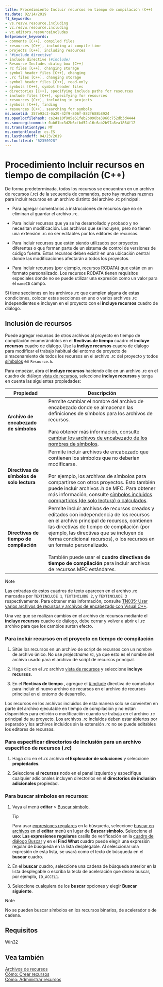 ```yaml
---
title: Procedimiento Incluir recursos en tiempo de compilación (C++)
ms.date: 02/14/2019
f1_keywords:
- vs.resvw.resource.including
- vc.resvw.resource.including
- vc.editors.resourceincludes
helpviewer_keywords:
- comments [C++], compiled files
- resources [C++], including at compile time
- projects [C++], including resources
- '#include directive'
- include directive (#include)
- Resource Includes dialog box [C++]
- rc files [C++], changing storage
- symbol header files [C++], changing
- .rc files [C++], changing storage
- symbol header files [C++], read-only
- symbols [C++], symbol header files
- directories [C++], specifying include paths for resources
- include files [C++], specifying for resources
- resources [C++], including in projects
- symbols [C++], finding
- resources [C++], searching for symbols
ms.assetid: 357e93c2-0a29-42f9-806f-882f688b8924
ms.openlocfilehash: ca24a10f905e61feb2b090ba3966c752db3d4444
ms.sourcegitcommit: 0ab61bc3d2b6cfbd52a16c6ab2b97a8ea1864f12
ms.translationtype: MT
ms.contentlocale: es-ES
ms.lasthandoff: 04/23/2019
ms.locfileid: "62350928"
---
```

# <a name="how-to-include-resources-at-compile-time-c"></a>Procedimiento Incluir recursos en tiempo de compilación (C++)

De forma predeterminada, todos los recursos se encuentran en un archivo de recursos (.rc) de la secuencia de comandos, pero hay muchas razones para incluir recursos en un archivo distinto del archivo .rc principal:

- Para agregar comentarios a instrucciones de recursos que no se eliminan al guardar el archivo .rc.

- Para incluir recursos que ya se ha desarrollado y probado y no necesitan modificación. Los archivos que se incluyen, pero no tienen una extensión .rc no ser editables por los editores de recursos.

- Para incluir recursos que estén siendo utilizados por proyectos diferentes o que forman parte de un sistema de control de versiones de código fuente. Estos recursos deben existir en una ubicación central donde las modificaciones afectarán a todos los proyectos.

- Para incluir recursos (por ejemplo, recursos RCDATA) que están en un formato personalizado. Los recursos RCDATA tienen requisitos especiales donde no se puede utilizar una expresión como un valor para el `nameID` campo.

Si tiene secciones en los archivos .rc que cumplen alguna de estas condiciones, colocar estas secciones en uno o varios archivos .rc independientes e incluyen en el proyecto con el **incluye recursos** cuadro de diálogo.

## <a name="resource-includes"></a>Inclusión de recursos

Puede agregar recursos de otros archivos al proyecto en tiempo de compilación enumerándolos en el **Rectivas de tiempo** cuadro el **incluye recursos** cuadro de diálogo. Use la **incluye recursos** cuadro de diálogo para modificar el trabajo habitual del entorno de proyecto de almacenamiento de todos los recursos en el archivo .rc del proyecto y todos [símbolos](../windows/symbols-resource-identifiers.md) en `Resource.h`.

Para empezar, abra el **incluye recursos** haciendo clic en un archivo .rc en el cuadro de diálogo [vista de recursos](how-to-create-a-resource-script-file.md#create-resources), seleccione **incluye recursos** y tenga en cuenta las siguientes propiedades:

| Propiedad | Descripción |
|---|---|
| **Archivo de encabezado de símbolos** | Permite cambiar el nombre del archivo de encabezado donde se almacenan las definiciones de símbolos para los archivos de recursos.<br/><br/>Para obtener más información, consulte [cambiar los archivos de encabezado de los nombres de símbolos](../windows/changing-the-names-of-symbol-header-files.md). |
| **Directivas de símbolos de solo lectura** | Permite incluir archivos de encabezado que contienen los símbolos que no deberían modificarse.<br/><br/>Por ejemplo, los archivos de símbolos para compartirse con otros proyectos. Esto también puede incluir archivos .h de MFC. Para obtener más información, consulte [símbolos incluidos compartidos (de solo lectura) o calculados](../windows/including-shared-read-only-or-calculated-symbols.md). |
| **Directivas de tiempo de compilación** | Permite incluir archivos de recursos creados y editados con independencia de los recursos en el archivo principal de recursos, contienen las directivas de tiempo de compilación (por ejemplo, las directivas que se incluyen de forma condicional recursos), o los recursos en un formato personalizado.<br/><br/>También puede usar el **cuadro directivas de tiempo de compilación** para incluir archivos de recursos MFC estándares. |

> [!NOTE]
> Las entradas de estos cuadros de texto aparecen en el archivo .rc marcadas por `TEXTINCLUDE 1`, `TEXTINCLUDE 2`, y `TEXTINCLUDE 3` respectivamente. Para obtener más información, consulte [TN035: Usar varios archivos de recursos y archivos de encabezado con Visual C++](../mfc/tn035-using-multiple-resource-files-and-header-files-with-visual-cpp.md).

Una vez que se realizan cambios en el archivo de recursos mediante el **incluye recursos** cuadro de diálogo, debe cerrar y volver a abrir el *.rc* archivo para que los cambios surtan efecto.

### <a name="to-include-resources-in-your-project-at-compile-time"></a>Para incluir recursos en el proyecto en tiempo de compilación

1. Sitúe los recursos en un archivo de script de recursos con un nombre de archivo único. No use *projectname.rc*, ya que esto es el nombre del archivo usado para el archivo de script de recursos principal.

1. Haga clic en el *.rc* archivo [vista de recursos](how-to-create-a-resource-script-file.md#create-resources) y seleccione **incluye recursos**.

1. En el **Rectivas de tiempo** , agregue el [#include](../preprocessor/hash-include-directive-c-cpp.md) directiva de compilador para incluir el nuevo archivo de recursos en el archivo de recursos principal en el entorno de desarrollo.

Los recursos en los archivos incluidos de esta manera solo se convierten en parte del archivo ejecutable en tiempo de compilación y no están disponibles para edición o modificación cuando se trabaja en el archivo .rc principal de su proyecto. Los archivos .rc incluidos deben estar abiertos por separado y los archivos incluidos sin la extensión .rc no se puede editables los editores de recursos.

### <a name="to-specify-include-directories-for-a-specific-resource-rc-file"></a>Para especificar directorios de inclusión para un archivo específico de recursos (.rc)

1. Haga clic en el *.rc* archivo **el Explorador de soluciones** y seleccione **propiedades**.

1. Seleccione el **recursos** nodo en el panel izquierdo y especifique cualquier adicionales incluyen directorios en el **directorios de inclusión adicionales** propiedad.

### <a name="to-find-symbols-in-resources"></a>Para buscar símbolos en recursos:

1. Vaya al menú **editar** > [Buscar símbolo](/visualstudio/ide/go-to).

   > [!TIP]
   > Para usar [expresiones regulares](/visualstudio/ide/using-regular-expressions-in-visual-studio) en la búsqueda, seleccione [buscar en archivos](/visualstudio/ide/reference/find-command) en el **editar** menú en lugar de **Buscar símbolo**. Seleccione el **uso: Las expresiones regulares** casilla de verificación en la [cuadro de diálogo Buscar](/visualstudio/ide/finding-and-replacing-text) y en el **Find What** cuadro puede elegir una expresión regular de búsqueda en la lista desplegable. Al seleccionar una expresión de esta lista, se usará como el texto de búsqueda en el **buscar** cuadro.

1. En el **buscar** cuadro, seleccione una cadena de búsqueda anterior en la lista desplegable o escriba la tecla de aceleración que desea buscar, por ejemplo, `ID_ACCEL1`.

1. Seleccione cualquiera de los **buscar** opciones y elegir **Buscar siguiente**.

> [!NOTE]
> No se pueden buscar símbolos en los recursos binarios, de acelerador o de cadena.

## <a name="requirements"></a>Requisitos

Win32

## <a name="see-also"></a>Vea también

[Archivos de recursos](../windows/resource-files-visual-studio.md)<br/>
[Cómo: Crear recursos](../windows/how-to-create-a-resource-script-file.md)<br/>
[Cómo: Administrar recursos](../windows/how-to-copy-resources.md)<br/>
